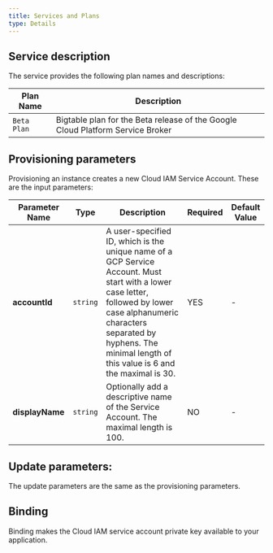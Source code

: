 ```yaml
---
title: Services and Plans
type: Details
---
```


## Service description

The service provides the following plan names and descriptions:

| Plan Name | Description |
|-----------|-------------|
| `Beta Plan` | Bigtable plan for the Beta release of the Google Cloud Platform Service Broker |

## Provisioning parameters

Provisioning an instance creates a new Cloud IAM Service Account. These are the input parameters:

| Parameter Name | Type | Description | Required | Default Value |
|----------------|------|-------------|----------|---------------|
| **accountId** | `string` | A user-specified ID, which is the unique name of a GCP Service Account. Must start with a lower case letter, followed by lower case alphanumeric characters separated by hyphens. The minimal length of this value is 6 and the maximal is 30. | YES | - |
| **displayName** | `string` | Optionally add a descriptive name of the Service Account. The maximal length is 100. | NO | - |

## Update parameters:

The update parameters are the same as the provisioning parameters.

## Binding

Binding makes the Cloud IAM service account private key available to your application.
